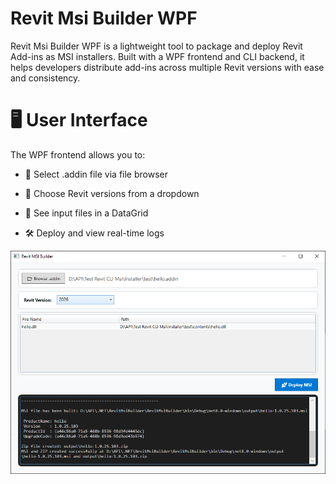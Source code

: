 
# Revit Msi Builder WPF

Revit Msi Builder WPF is a lightweight tool to package and deploy Revit Add-ins as MSI installers. Built with a WPF frontend and CLI backend, it helps developers distribute add-ins across multiple Revit versions with ease and consistency.

# 🖥️ User Interface

The WPF frontend allows you to:

- 📂 Select .addin file via file browser

- 🔽 Choose Revit versions from a dropdown

- 📄 See input files in a DataGrid

- 🛠 Deploy and view real-time logs

![](./docs/RevitMsiBuilder_qGSkK7iyCj.png)

